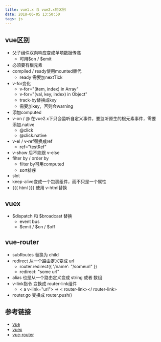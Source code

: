 ```yaml
---
title: vue1.x 与 vue2.x的区别
date: 2018-06-05 13:50:50
tags: js
---
```


## vue区别
- 父子组件双向响应变成单项数据传递
    - 可用$on / $emit
- 必须要有根元素
- compiled / ready使用mounted替代
    - ready 需要加nextTick
- v-for变化
    - v-for="(item, index) in Array"
    - v-for="(val, key, index) in Object"
    - track-by替换成key
    - 需要加key，否则会warning
- 添加computed 
- v-on / @ 在vue2.x下只会监听自定义事件，要监听原生的根元素事件，需要添加.native
    - @click
    - @click.native
- v-el / v-ref替换成ref
    - ref="testRef"
- v-show 后不能跟 v-else
- filter by / order by
    - filter by可用computed
    - sort排序
- slot
- keep-alive变成一个包裹组件，而不只是一个属性
- {{{ html }}} 使用 v-html替换

## vuex
- $dispatch 和 $broadcast 替换
    - event bus
    - $emit / $on / $off 

## vue-router
- subRoutes 替换为 child
- redirect 从一个路由定义变成 url
    - router.redirect({ '/name': "/someurl" })
    - redirect: "some url"
- alias 也是从一个路由定义变成 string 或者 数组
- v-link指令 变换成 router-link组件
    - < a v-link="url"> => < router-link></ router-link>
- router.go 变换成 router.push()

## 参考链接
- [vue](https://cn.vuejs.org/v2/guide/migration.html)
- [vuex]()
- [vue-router](https://cn.vuejs.org/v2/guide/migration-vue-router.html)